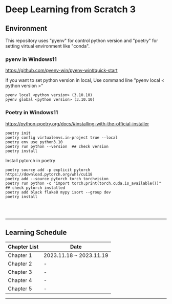 # Deep Learning from Scratch 3

## Environment

This repository uses "pyenv" for control python version and "poetry" for setting virtual environment like "conda".

### pyenv in Windows11

https://github.com/pyenv-win/pyenv-win#quick-start

If you want to set python version in local, Use command line "pyenv local < python version >"

```pwsh
pyenv local <python version> (3.10.10)
pyenv global <python version> (3.10.10)
``````
    

### Poetry in Windows11

https://python-poetry.org/docs/#installing-with-the-official-installer

```pwsh
poetry init
poetry config virtualenvs.in-project true --local
poetry env use python3.10
poetry run python --version  ## check version
poetry install
```
    
Install pytorch in poetry

```pwsh
poetry source add -p explicit pytorch https://download.pytorch.org/whl/cu118
poetry add --source pytorch torch torchvision
poetry run python -c "import torch;print(torch.cuda.is_available())"  ## check pytorch installed
poetry add black flake8 mypy isort --group dev
poetry install
```




<br><br>
<hr>

## Learning Schedule


|Chapter List|Date|
|----|---------|
|Chapter 1|2023.11.18 ~ 2023.11.19|
|Chapter 2|-|
|Chapter 3|-|
|Chapter 4|-|
|Chapter 5|-|

<hr>

